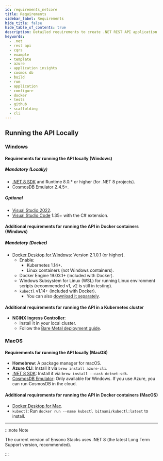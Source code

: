 ```yaml
---
id: requirements_netcore
title: Requirements
sidebar_label: Requirements
hide_title: false
hide_table_of_contents: true
description: Detailed requirements to create .NET REST API application from a template
keywords:
  - .net
  - rest api
  - cqrs
  - example
  - template
  - azure
  - application insights
  - cosmos db
  - build
  - run
  - application
  - configure
  - docker
  - tests
  - github
  - scaffolding
  - cli
---
```


## Running the API Locally

### Windows

#### Requirements for running the API locally (Windows)

##### Mandatory (Locally)

- [.NET 8 SDK](https://dotnet.microsoft.com/en-us/download/dotnet/8.0) and Runtime 8.0.* or higher (for .NET 8 projects).
- [CosmosDB Emulator 2.4.5+](https://aka.ms/cosmosdb-emulator).

##### Optional

- [Visual Studio 2022](https://visualstudio.microsoft.com/vs/).
- [Visual Studio Code](https://code.visualstudio.com/) 1.35+ with the C# extension.

#### Additional requirements for running the API in Docker containers (Windows)

##### Mandatory (Docker)

- [Docker Desktop for Windows](https://desktop.docker.com/win/stable/Docker%20Desktop%20Installer.exe): Version 2.1.0.1 (or higher).
    - Enable:
        - Kubernetes 1.14+.
        - Linux containers (not Windows containers).
    - Docker Engine 19.03.1+ (included with Docker).
    - Windows Subsystem for Linux (WSL) for running Linux environment scripts (recommended v1, v2 is still in testing).
    - `kubectl` v1.14+ (included with Docker).
        - You can also [download it separately](https://kubernetes.io/docs/tasks/tools/install-kubectl/#install-kubectl-on-windows).

#### Additional requirements for running the API in a Kubernetes cluster

- **NGINX Ingress Controller**:
    - Install it in your local cluster.
    - Follow the [Bare Metal deployment guide](https://kubernetes.github.io/ingress-nginx/deploy/).

### MacOS

#### Requirements for running the API locally (MacOS)

- **Homebrew**: A package manager for macOS.
- **Azure CLI**: Install it via `brew install azure-cli`.
- [.NET 8 SDK](https://dotnet.microsoft.com/en-us/download/dotnet/8.0): Install it via `brew install --cask dotnet-sdk`.
- [CosmosDB Emulator](https://aka.ms/cosmosdb-emulator): Only available for Windows. If you use Azure, you can run CosmosDB in the cloud.

#### Additional requirements for running the API in Docker containers (MacOS)

- [Docker Desktop for Mac](https://desktop.docker.com/mac/stable/Docker.dmg).
- `kubectl`: Run `docker run --name kubectl bitnami/kubectl:latest` to install.

---

:::note Note

The current version of Ensono Stacks uses .NET 8 (the latest Long Term Support version, recommended).

:::
